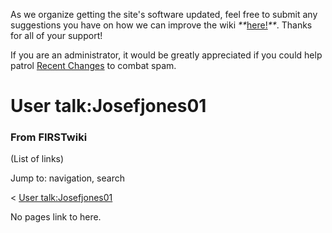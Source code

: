 As we organize getting the site's software updated, feel free to submit any
suggestions you have on how we can improve the wiki
_**_[here!](/index.php/User:Hallry/Suggestions "User:Hallry/Suggestions"
)_**_. Thanks for all of your support!

If you are an administrator, it would be greatly appreciated if you could help
patrol [Recent Changes](/index.php/Special:Recentchanges
"Special:Recentchanges" ) to combat spam.

# User talk:Josefjones01

### From FIRSTwiki

(List of links)

Jump to: navigation, search

&lt; [User
talk:Josefjones01](/index.php?title=User_talk:Josefjones01&redirect=no "User
talk:Josefjones01" )  

No pages link to here.

